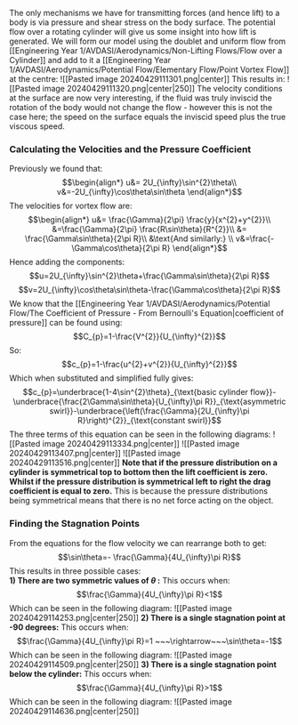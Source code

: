 The only mechanisms we have for transmitting forces (and hence lift) to a body is via pressure and shear stress on the body surface.
The potential flow over a rotating cylinder will give us some insight into how lift is generated.
We will form our model using the doublet and uniform flow from [[Engineering Year 1/AVDASI/Aerodynamics/Non-Lifting Flows/Flow over a Cylinder]] and add to it a [[Engineering Year 1/AVDASI/Aerodynamics/Potential Flow/Elementary Flow/Point Vortex Flow]] at the centre:
![[Pasted image 20240429111301.png|center]]
This results in:
![[Pasted image 20240429111320.png|center|250]]
The velocity conditions at the surface are now very interesting, if the fluid was truly inviscid the rotation of the body would not change the flow - however this is not the case here; the speed on the surface equals the inviscid speed plus the true viscous speed.
### Calculating the Velocities and the Pressure Coefficient
Previously we found that:
$$\begin{align*}
u&= 2U_{\infty}\sin^{2}\theta\\
v&=-2U_{\infty}\cos\theta\sin\theta 
\end{align*}$$
The velocities for vortex flow are:
$$\begin{align*}
u&= \frac{\Gamma}{2\pi} \frac{y}{x^{2}+y^{2}}\\
&=\frac{\Gamma}{2\pi} \frac{R\sin\theta}{R^{2}}\\
&= \frac{\Gamma\sin\theta}{2\pi R}\\
&\text{And similarly:}   \\
v&=\frac{-\Gamma\cos\theta}{2\pi R}
\end{align*}$$
Hence adding the components:
$$u=2U_{\infty}\sin^{2}\theta+\frac{\Gamma\sin\theta}{2\pi R}$$
$$v=2U_{\infty}\cos\theta\sin\theta-\frac{\Gamma\cos\theta}{2\pi R}$$
We know that the [[Engineering Year 1/AVDASI/Aerodynamics/Potential Flow/The Coefficient of Pressure - From Bernoulli's Equation|coefficient of pressure]] can be found using:
$$C_{p}=1-\frac{V^{2}}{U_{\infty}^{2}}$$
So:
$$c_{p}=1-\frac{u^{2}+v^{2}}{U_{\infty}^{2}}$$
Which when substituted and simplified fully gives:
$$c_{p}=\underbrace{1-4\sin^{2}\theta}_{\text{basic cylinder flow}}- \underbrace{\frac{2\Gamma\sin\theta}{U_{\infty}\pi R}}_{\text{asymmetric swirl}}-\underbrace{\left(\frac{\Gamma}{2U_{\infty}\pi R}\right)^{2}}_{\text{constant swirl}}$$
The three terms of this equation can be seen in the following diagrams:
![[Pasted image 20240429113334.png|center]]
![[Pasted image 20240429113407.png|center]]
![[Pasted image 20240429113516.png|center]]
**Note that if the pressure distribution on a cylinder is symmetrical top to bottom then the lift coefficient is zero.
Whilst if the pressure distribution is symmetrical left to right the drag coefficient is equal to zero.**
This is because the pressure distributions being symmetrical means that there is no net force acting on the object.
### Finding the Stagnation Points
From the equations for the flow velocity we can rearrange both to get:
$$\sin\theta=- \frac{\Gamma}{4U_{\infty}\pi R}$$
This results in three possible cases:
\
**1) There are two symmetric values of $\theta$ :**
This occurs when:
$$\frac{\Gamma}{4U_{\infty}\pi R}<1$$
Which can be seen in the following diagram:
![[Pasted image 20240429114253.png|center|250]]
**2) There is a single stagnation point at -90 degrees:**
This occurs when:
$$\frac{\Gamma}{4U_{\infty}\pi R}=1 ~~~\rightarrow~~~\sin\theta=-1$$
Which can be seen in the following diagram:
![[Pasted image 20240429114509.png|center|250]]
**3) There is a single stagnation point below the cylinder:**
This occurs when:
$$\frac{\Gamma}{4U_{\infty}\pi R}>1$$
Which can be seen in the following diagram:
![[Pasted image 20240429114636.png|center|250]]
